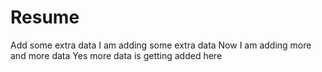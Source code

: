# Resume
Add some extra data 
I am adding some extra data
Now I am adding more and more data
Yes more data is getting added here